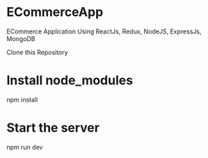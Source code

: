 # ECommerceApp
ECommerce Application Using ReactJs, Redux, NodeJS, ExpressJs, MongoDB

Clone this Repository

# Install node_modules
npm install

# Start the server
npm run dev
